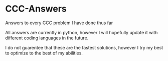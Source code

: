 # CCC-Answers
Answers to every CCC problem I have done thus far

All answers are currently in python, however I will hopefully update it with different coding languages in the future.

I do not guarentee that these are the fastest solutions, however I try my best to optimize to the best of my abilities.


